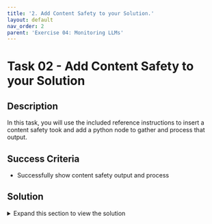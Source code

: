 ```yaml
---
title: '2. Add Content Safety to your Solution.'
layout: default
nav_order: 2
parent: 'Exercise 04: Monitoring LLMs'
---
```


# Task 02 - Add Content Safety to your Solution

## Description

In this task, you will use the included reference instructions to insert a content safety took and add a python node to gather and process that output.

## Success Criteria

* Successfully show content safety output and process

## Solution

<details markdown="block">
<summary>Expand this section to view the solution</summary>

##### 1) Add Content Safety to your Solution

Create a basic **flow** from scratch (a simple Joke flow will be constructed).  
   
Make the following adjustments to the flow as per the instructions below:  
   
1. Insert a [Content Safety tool](https://learn.microsoft.com/en-us/azure/machine-learning/prompt-flow/tools-reference/content-safety-text-tool) node between the input and the language model (LLM).  
   
2. Add a Python node to process the output from the Content Safety tool and determine whether to proceed with the standard flow or not. For guidance on creating a conditional flow in Prompt Flow, refer to [this example](https://github.com/microsoft/promptflow/tree/main/examples/flows/standard/conditional-flow-for-if-else).  
   
3. Add a Python node to craft a default response.  
   
4. Implement conditions to trigger one response or another, depending on the Content Safety's result.  
   
5. Develop a final node to compile and deliver the response to the user.

</details>
